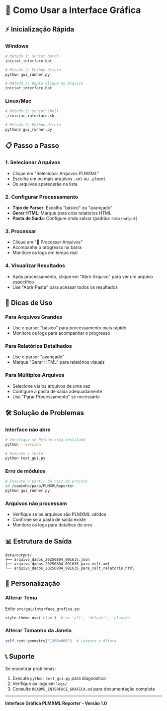 # 🚀 Como Usar a Interface Gráfica

## ⚡ Inicialização Rápida

### Windows
```bash
# Método 1: Script batch
iniciar_interface.bat

# Método 2: Python direto
python gui_runner.py

# Método 3: Duplo clique no arquivo
iniciar_interface.bat
```

### Linux/Mac
```bash
# Método 1: Script shell
./iniciar_interface.sh

# Método 2: Python direto
python3 gui_runner.py
```

## 📋 Passo a Passo

### 1. Selecionar Arquivos
- Clique em "Selecionar Arquivos PLMXML"
- Escolha um ou mais arquivos `.xml` ou `.plmxml`
- Os arquivos aparecerão na lista

### 2. Configurar Processamento
- **Tipo de Parser**: Escolha "básico" ou "avançado"
- **Gerar HTML**: Marque para criar relatórios HTML
- **Pasta de Saída**: Configure onde salvar (padrão: `data/output`)

### 3. Processar
- Clique em "🚀 Processar Arquivos"
- Acompanhe o progresso na barra
- Monitore os logs em tempo real

### 4. Visualizar Resultados
- Após processamento, clique em "Abrir Arquivo" para ver um arquivo específico
- Use "Abrir Pasta" para acessar todos os resultados

## 🎯 Dicas de Uso

### Para Arquivos Grandes
- Use o parser "básico" para processamento mais rápido
- Monitore os logs para acompanhar o progresso

### Para Relatórios Detalhados
- Use o parser "avançado"
- Marque "Gerar HTML" para relatórios visuais

### Para Múltiplos Arquivos
- Selecione vários arquivos de uma vez
- Configure a pasta de saída adequadamente
- Use "Parar Processamento" se necessário

## 🛠️ Solução de Problemas

### Interface não abre
```bash
# Verifique se Python está instalado
python --version

# Execute o teste
python test_gui.py
```

### Erro de módulos
```bash
# Execute a partir da raiz do projeto
cd /caminho/para/PLMXMLReporter
python gui_runner.py
```

### Arquivos não processam
- Verifique se os arquivos são PLMXML válidos
- Confirme se a pasta de saída existe
- Monitore os logs para detalhes do erro

## 📊 Estrutura de Saída

```
data/output/
├── arquivo_dados_20250804_091635.json
├── arquivo_dados_20250804_091635_para_xslt.xml
└── arquivo_dados_20250804_091635_para_xslt_relatorio.html
```

## 🎨 Personalização

### Alterar Tema
Edite `src/gui/interface_grafica.py`:
```python
style.theme_use('clam')  # ou 'alt', 'default', 'classic'
```

### Alterar Tamanho da Janela
```python
self.root.geometry("1200x800")  # Largura x Altura
```

## 📞 Suporte

Se encontrar problemas:
1. Execute `python test_gui.py` para diagnóstico
2. Verifique os logs em `logs/`
3. Consulte `README_INTERFACE_GRAFICA.md` para documentação completa

---

**Interface Gráfica PLMXML Reporter - Versão 1.0** 